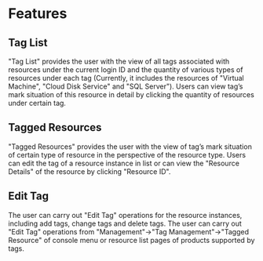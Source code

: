 # Features

## Tag List

"Tag List" provides the user with the view of all tags associated with resources under the current login ID and the quantity of various types of resources under each tag (Currently, it includes the resources of "Virtual Machine", "Cloud Disk Service" and "SQL Server"). Users can view tag’s mark situation of this resource in detail by clicking the quantity of resources under certain tag.

## Tagged Resources
"Tagged Resources" provides the user with the view of tag’s mark situation of certain type of resource in the perspective of the resource type. Users can edit the tag of a resource instance in list or can view the "Resource Details" of the resource by clicking "Resource ID".

## Edit Tag
The user can carry out "Edit Tag" operations for the resource instances, including add tags, change tags and delete tags. The user can carry out "Edit Tag" operations from "Management"->"Tag Management"->"Tagged Resource" of console menu or resource list pages of products supported by tags.
